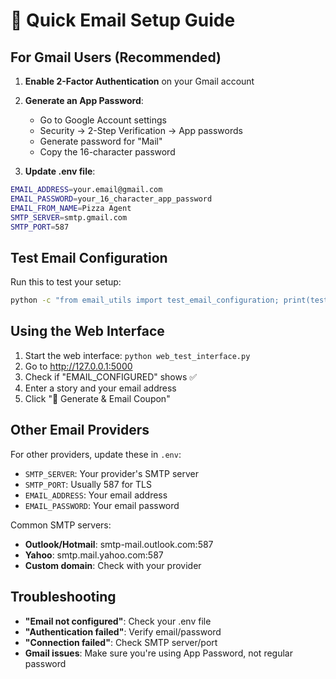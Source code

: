 # 📧 Quick Email Setup Guide

## For Gmail Users (Recommended)

1. **Enable 2-Factor Authentication** on your Gmail account
2. **Generate an App Password**:
   - Go to Google Account settings
   - Security → 2-Step Verification → App passwords
   - Generate password for "Mail"
   - Copy the 16-character password

3. **Update .env file**:
```bash
EMAIL_ADDRESS=your.email@gmail.com
EMAIL_PASSWORD=your_16_character_app_password
EMAIL_FROM_NAME=Pizza Agent
SMTP_SERVER=smtp.gmail.com
SMTP_PORT=587
```

## Test Email Configuration

Run this to test your setup:
```bash
python -c "from email_utils import test_email_configuration; print(test_email_configuration())"
```

## Using the Web Interface

1. Start the web interface: `python web_test_interface.py`
2. Go to http://127.0.0.1:5000
3. Check if "EMAIL_CONFIGURED" shows ✅
4. Enter a story and your email address
5. Click "📧 Generate & Email Coupon"

## Other Email Providers

For other providers, update these in `.env`:
- `SMTP_SERVER`: Your provider's SMTP server
- `SMTP_PORT`: Usually 587 for TLS
- `EMAIL_ADDRESS`: Your email address
- `EMAIL_PASSWORD`: Your email password

Common SMTP servers:
- **Outlook/Hotmail**: smtp-mail.outlook.com:587
- **Yahoo**: smtp.mail.yahoo.com:587
- **Custom domain**: Check with your provider

## Troubleshooting

- **"Email not configured"**: Check your .env file
- **"Authentication failed"**: Verify email/password
- **"Connection failed"**: Check SMTP server/port
- **Gmail issues**: Make sure you're using App Password, not regular password